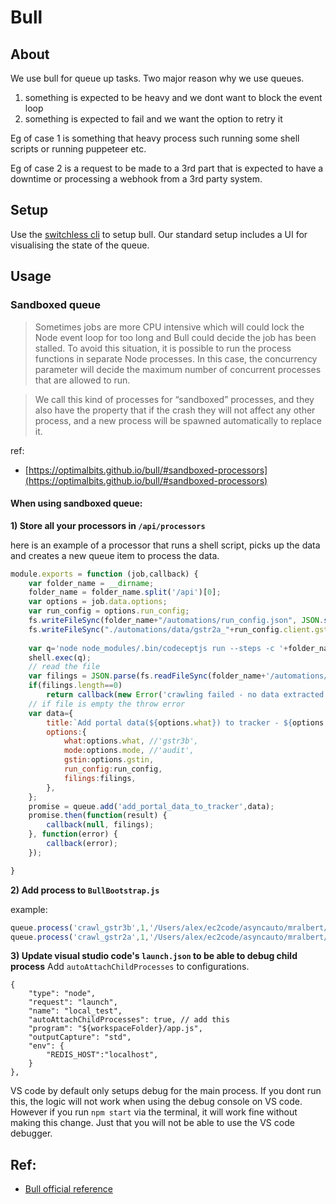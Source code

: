 # Bull


## About
We use bull for queue up tasks. Two major reason why we use queues. 

1. something is expected to be heavy and we dont want to block the event loop
2. something is expected to fail and we want the option to retry it

Eg of case 1 is something that heavy process such running some shell scripts or running puppeteer etc. 

Eg of case 2 is a request to be made to a 3rd part that is expected to have a downtime or processing a webhook from a 3rd party system. 


## Setup
Use the [switchless cli](https://switchless.io/getting-started/) to setup bull. Our standard setup includes a UI for visualising the state of the queue. 


## Usage

### Sandboxed queue

> Sometimes jobs are more CPU intensive which will could lock the Node event loop for too long and Bull could decide the job has been stalled. To avoid this situation, it is possible to run the process functions in separate Node processes. In this case, the concurrency parameter will decide the maximum number of concurrent processes that are allowed to run.

> We call this kind of processes for “sandboxed” processes, and they also have the property that if the crash they will not affect any other process, and a new process will be spawned automatically to replace it.

ref: 

- [https://optimalbits.github.io/bull/#sandboxed-processors](https://optimalbits.github.io/bull/#sandboxed-processors)

#### When using sandboxed queue:
**1) Store all your processors in `/api/processors`**

here is an example of a processor that runs a shell script, picks up the data and creates a new queue item to process the data. 
```js
module.exports = function (job,callback) {
	var folder_name = __dirname;
	folder_name = folder_name.split('/api')[0];
	var options = job.data.options;
	var run_config = options.run_config;
	fs.writeFileSync(folder_name+"/automations/run_config.json", JSON.stringify(run_config,null,'\t'));
	fs.writeFileSync("./automations/data/gstr2a_"+run_config.client.gstin+".json", JSON.stringify([],null,'\t'));
	
	var q='node node_modules/.bin/codeceptjs run --steps -c '+folder_name+'/automations/codecept.conf.js -i '+folder_name+'/automations/new_get_gstr2a_details_auto.js'			
	shell.exec(q); 
	// read the file
	var filings = JSON.parse(fs.readFileSync(folder_name+'/automations/data/gstr2a_'+run_config.client.gstin+'.json'));
	if(filings.length==0)
		return callback(new Error('crawling failed - no data extracted'));
	// if file is empty the throw error
	var data={
		title:`Add portal data(${options.what}) to tracker - ${options.mode}`,
		options:{
			what:options.what, //'gstr3b',
			mode:options.mode, //'audit',
			gstin:options.gstin,
			run_config:run_config,
			filings:filings,
		},
	};
	promise = queue.add('add_portal_data_to_tracker',data);
	promise.then(function(result) {
		callback(null, filings);
	}, function(error) {
		callback(error);
	});

}
```

**2) Add process to `BullBootstrap.js`**

example: 
```js
queue.process('crawl_gstr3b',1,'/Users/alex/ec2code/asyncauto/mralbert/api/processors/crawlGSTR3B.js');
queue.process('crawl_gstr2a',1,'/Users/alex/ec2code/asyncauto/mralbert/api/processors/crawlGSTR2A.js');
```

**3) Update visual studio code's `launch.json` to be able to debug child process**
Add `autoAttachChildProcesses` to configurations.

```
{
    "type": "node",
    "request": "launch",
    "name": "local_test",
    "autoAttachChildProcesses": true, // add this 
    "program": "${workspaceFolder}/app.js",
    "outputCapture": "std",
    "env": {
        "REDIS_HOST":"localhost",
    }
},
```
VS code by default only setups debug for the main process. If you dont run this, the logic will not work when using the debug console on VS code. However if you run `npm start` via the terminal, it will work fine without making this change. Just that you will not be able to use the VS code debugger. 

## Ref: 
- [Bull official reference](https://github.com/OptimalBits/bull/blob/develop/REFERENCE.md)